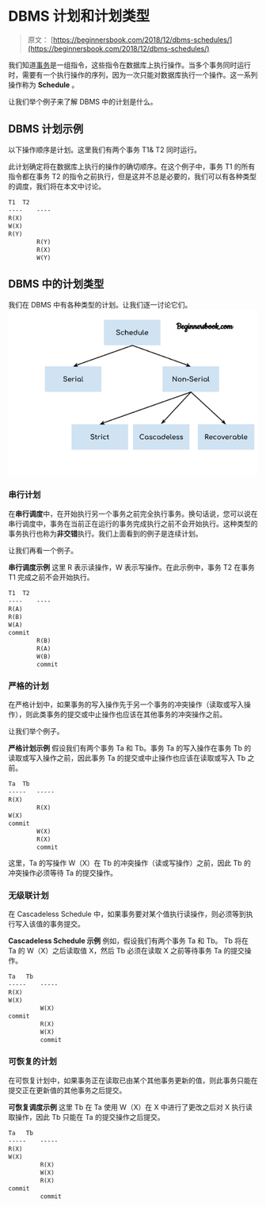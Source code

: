 # DBMS 计划和计划类型

> 原文： [https://beginnersbook.com/2018/12/dbms-schedules/](https://beginnersbook.com/2018/12/dbms-schedules/)

我们知道[事务](https://beginnersbook.com/2017/09/transaction-management-in-dbms/)是一组指令，这些指令在数据库上执行操作。当多个事务同时运行时，需要有一个执行操作的序列，因为一次只能对数据库执行一个操作。这一系列操作称为 **Schedule** 。

让我们举个例子来了解 DBMS 中的计划是什么。

## DBMS 计划示例

以下操作顺序是计划。这里我们有两个事务 T1&amp; T2 同时运行。

此计划确定将在数据库上执行的操作的确切顺序。在这个例子中，事务 T1 的所有指令都在事务 T2 的指令之前执行，但是这并不总是必要的，我们可以有各种类型的调度，我们将在本文中讨论。

```
T1	T2
----    ----
R(X)	
W(X)	
R(Y)	
        R(Y)
        R(X)
        W(Y)
```

## DBMS 中的计划类型

我们在 DBMS 中有各种类型的计划。让我们逐一讨论它们。
![Types of Schedules in DBMS](img/62624309060fdaeea5bf68abda481e50.jpg)

### 串行计划

在**串行调度**中，在开始执行另一个事务之前完全执行事务。换句话说，您可以说在串行调度中，事务在当前正在运行的事务完成执行之前不会开始执行。这种类型的事务执行也称为**非交错**执行。我们上面看到的例子是连续计划。

让我们再看一个例子。

**串行调度示例**
这里 R 表示读操作，W 表示写操作。在此示例中，事务 T2 在事务 T1 完成之前不会开始执行。

```
T1	T2
----    ----
R(A)	
R(B)	
W(A)
commit	
        R(B)
        R(A)
        W(B)
        commit
```

### 严格的计划

在严格计划中，如果事务的写入操作先于另一个事务的冲突操作（读取或写入操作），则此类事务的提交或中止操作也应该在其他事务的冲突操作之前。

让我们举个例子。

**严格计划示例**
假设我们有两个事务 Ta 和 Tb。事务 Ta 的写入操作在事务 Tb 的读取或写入操作之前，因此事务 Ta 的提交或中止操作也应该在读取或写入 Tb 之前。

```
Ta	Tb
-----   -----
R(X)	
        R(X)
W(X)	
commit	
        W(X)
        R(X)
        commit
```

这里，Ta 的写操作 W（X）在 Tb 的冲突操作（读或写操作）之前，因此 Tb 的冲突操作必须等待 Ta 的提交操作。

### 无级联计划

在 Cascadeless Schedule 中，如果事务要对某个值执行读操作，则必须等到执行写入该值的事务提交。

**Cascadeless Schedule 示例**
例如，假设我们有两个事务 Ta 和 Tb。 Tb 将在 Ta 的 W（X）之后读取值 X，然后 Tb 必须在读取 X 之前等待事务 Ta 的提交操作。

```
Ta	 Tb
-----    -----
R(X)	
W(X)	
         W(X)
commit	
         R(X)
         W(X)
         commit
```

### 可恢复的计划

在可恢复计划中，如果事务正在读取已由某个其他事务更新的值，则此事务只能在提交正在更新值的其他事务之后提交。

**可恢复调度示例**
这里 Tb 在 Ta 使用 W（X）在 X 中进行了更改之后对 X 执行读取操作，因此 Tb 只能在 Ta 的提交操作之后提交。

```
Ta	 Tb
-----    -----
R(X)	
W(X)	
         R(X)
         W(X)
         R(X)
commit	
         commit
```